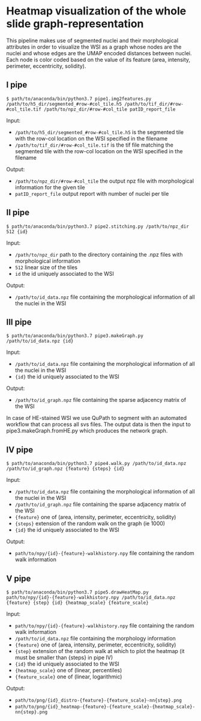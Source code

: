 # Heatmap visualization of the whole slide graph-representation 

This pipeline makes use of segmented nuclei and their morphological attributes in order to visualize the WSI as a graph whose nodes are the nuclei and whose edges are the UMAP encoded distances between nuclei. Each node is color coded based on the value of its feature (area, intensity, perimeter, eccentricity, solidity).

## I pipe
```
$ path/to/anaconda/bin/python3.7 pipe1.img2features.py /path/to/h5_dir/segmented_#row-#col_tile.h5 /path/to/tif_dir/#row-#col_tile.tif /path/to/npz_dir/#row-#col_tile patID_report_file
```
Input: 
* ```/path/to/h5_dir/segmented_#row-#col_tile.h5``` is the segmented tile with the row-col location on the WSI specified in the filename
* ```/path/to/tif_dir/#row-#col_tile.tif``` is the tif file matching the segmented tile with the row-col location on the WSI specified in the filename

Output: 
* ```/path/to/npz_dir/#row-#col_tile``` the output npz file with morphological information for the given tile
* ```patID_report_file``` output report with number of nuclei per tile

## II pipe
```
$ path/to/anaconda/bin/python3.7 pipe2.stitching.py /path/to/npz_dir 512 {id}
```
Input: 
* ```/path/to/npz_dir``` path to the directory containing the .npz files with morphological information
* ```512``` linear size of the tiles
* ```id``` the id uniquely associated to the WSI

Output:
* ```/path/to/id_data.npz``` file containing the morphological information of all the nuclei in the WSI

## III pipe
```
$ path/to/anaconda/bin/python3.7 pipe3.makeGraph.py /path/to/id_data.npz {id}
```
Input:
* ```/path/to/id_data.npz``` file containing the morphological information of all the nuclei in the WSI
* ```{id}``` the id uniquely associated to the WSI

Output:
* ```/path/to/id_graph.npz``` file containing the sparse adjacency matrix of the WSI

In case of HE-stained WSI we use QuPath to segment with an automated workflow that can process all svs files.
The output data is then the input to pipe3.makeGraph.fromHE.py which produces the network graph.

## IV pipe
```
$ path/to/anaconda/bin/python3.7 pipe4.walk.py /path/to/id_data.npz /path/to/id_graph.npz {feature} {steps} {id}
```
Input:
* ```/path/to/id_data.npz``` file containing the morphological information of all the nuclei in the WSI
* ```/path/to/id_graph.npz``` file containing the sparse adjacency matrix of the WSI
* ```{feature}``` one of (area, intensity, perimeter, eccentricity, solidity)
* ```{steps}``` extension of the random walk on the graph (ie 1000)
* ```{id}``` the id uniquely associated to the WSI

Output:
* ```path/to/npy/{id}-{feature}-walkhistory.npy``` file containing the random walk information  

## V pipe
```
$ path/to/anaconda/bin/python3.7 pipe5.drawHeatMap.py path/to/npy/{id}-{feature}-walkhistory.npy /path/to/id_data.npz {feature} {step} {id} {heatmap_scale} {feature_scale}
```
Input:
* ```path/to/npy/{id}-{feature}-walkhistory.npy``` file containing the random walk information  
* ```/path/to/id_data.npz``` file containing the morphology information 
* ```{feature}``` one of (area, intensity, perimeter, eccentricity, solidity)
* ```{step}``` extension of the random walk at which to plot the heatmap (it must be smaller than {steps} in pipe IV) 
* ```{id}``` the id uniquely associated to the WSI 
* ```{heatmap_scale}``` one of (linear, percentiles) 
* ```{feature_scale}``` one of (linear, logarithmic)

Output:
* ```path/to/png/{id}_distro-{feature}-{feature_scale}-nn{step}.png```
* ```path/to/png/{id}_heatmap-{feature}-{feature_scale}-{heatmap_scale}-nn{step}.png```

